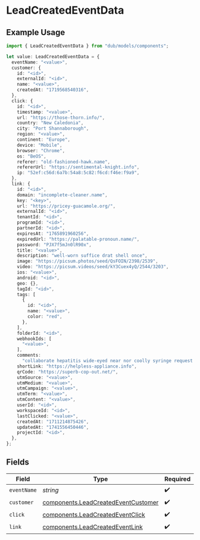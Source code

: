 # LeadCreatedEventData

## Example Usage

```typescript
import { LeadCreatedEventData } from "dub/models/components";

let value: LeadCreatedEventData = {
  eventName: "<value>",
  customer: {
    id: "<id>",
    externalId: "<id>",
    name: "<value>",
    createdAt: "1719568540316",
  },
  click: {
    id: "<id>",
    timestamp: "<value>",
    url: "https://those-thorn.info/",
    country: "New Caledonia",
    city: "Port Shannaborough",
    region: "<value>",
    continent: "Europe",
    device: "Mobile",
    browser: "Chrome",
    os: "BeOS",
    referer: "old-fashioned-hawk.name",
    refererUrl: "https://sentimental-knight.info",
    ip: "52ef:c56d:6a7b:54a8:5c82:f6cd:f46e:f9a9",
  },
  link: {
    id: "<id>",
    domain: "incomplete-cleaner.name",
    key: "<key>",
    url: "https://pricey-guacamole.org/",
    externalId: "<id>",
    tenantId: "<id>",
    programId: "<id>",
    partnerId: "<id>",
    expiresAt: "1765891960256",
    expiredUrl: "https://palatable-pronoun.name/",
    password: "PJX7f5mJn0lR90x",
    title: "<value>",
    description: "well-worn suffice drat shell once",
    image: "https://picsum.photos/seed/QsFOIN/2398/2539",
    video: "https://picsum.videos/seed/kY3Cuex4yQ/2544/3203",
    ios: "<value>",
    android: "<id>",
    geo: {},
    tagId: "<id>",
    tags: [
      {
        id: "<id>",
        name: "<value>",
        color: "red",
      },
    ],
    folderId: "<id>",
    webhookIds: [
      "<value>",
    ],
    comments:
      "collaborate hepatitis wide-eyed near nor coolly syringe request amid shady",
    shortLink: "https://helpless-appliance.info",
    qrCode: "https://superb-cop-out.net/",
    utmSource: "<value>",
    utmMedium: "<value>",
    utmCampaign: "<value>",
    utmTerm: "<value>",
    utmContent: "<value>",
    userId: "<id>",
    workspaceId: "<id>",
    lastClicked: "<value>",
    createdAt: "1711214875426",
    updatedAt: "1741556450446",
    projectId: "<id>",
  },
};
```

## Fields

| Field                                                                                      | Type                                                                                       | Required                                                                                   | Description                                                                                |
| ------------------------------------------------------------------------------------------ | ------------------------------------------------------------------------------------------ | ------------------------------------------------------------------------------------------ | ------------------------------------------------------------------------------------------ |
| `eventName`                                                                                | *string*                                                                                   | :heavy_check_mark:                                                                         | N/A                                                                                        |
| `customer`                                                                                 | [components.LeadCreatedEventCustomer](../../models/components/leadcreatedeventcustomer.md) | :heavy_check_mark:                                                                         | N/A                                                                                        |
| `click`                                                                                    | [components.LeadCreatedEventClick](../../models/components/leadcreatedeventclick.md)       | :heavy_check_mark:                                                                         | N/A                                                                                        |
| `link`                                                                                     | [components.LeadCreatedEventLink](../../models/components/leadcreatedeventlink.md)         | :heavy_check_mark:                                                                         | N/A                                                                                        |
